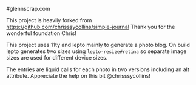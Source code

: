 #glennscrap.com

This project is heavily forked from https://github.com/chrisssycollins/simple-journal
Thank you for the wonderful foundation Chris!

This project uses 11ty and lepto mainly to generate a photo blog. On build lepto generates two sizes using `lepto-resize#retina` so separate image sizes are used for different device sizes.

The entries are liquid calls for each photo in two versions including an alt attribute. Appreciate the help on this bit @chrisssycollins!
